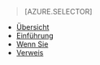 > [AZURE.SELECTOR]
- [Übersicht](../articles/application-insights/app-insights-analytics.md)
- [Einführung](../articles/application-insights/app-insights-analytics-tour.md)
- [Wenn Sie](../articles/application-insights/app-insights-analytics-using.md)
- [Verweis](../articles/application-insights/app-insights-analytics-reference.md)

<!---HONumber=AcomDC_0427_2016-->